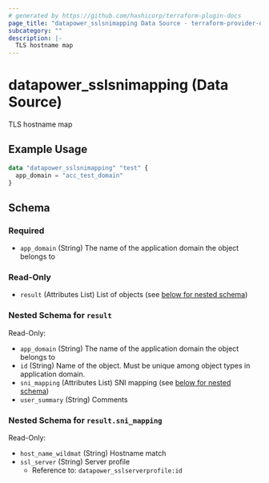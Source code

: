 ```yaml
---
# generated by https://github.com/hashicorp/terraform-plugin-docs
page_title: "datapower_sslsnimapping Data Source - terraform-provider-datapower"
subcategory: ""
description: |-
  TLS hostname map
---
```


# datapower_sslsnimapping (Data Source)

TLS hostname map

## Example Usage

```terraform
data "datapower_sslsnimapping" "test" {
  app_domain = "acc_test_domain"
}
```

<!-- schema generated by tfplugindocs -->
## Schema

### Required

- `app_domain` (String) The name of the application domain the object belongs to

### Read-Only

- `result` (Attributes List) List of objects (see [below for nested schema](#nestedatt--result))

<a id="nestedatt--result"></a>
### Nested Schema for `result`

Read-Only:

- `app_domain` (String) The name of the application domain the object belongs to
- `id` (String) Name of the object. Must be unique among object types in application domain.
- `sni_mapping` (Attributes List) SNI mapping (see [below for nested schema](#nestedatt--result--sni_mapping))
- `user_summary` (String) Comments

<a id="nestedatt--result--sni_mapping"></a>
### Nested Schema for `result.sni_mapping`

Read-Only:

- `host_name_wildmat` (String) Hostname match
- `ssl_server` (String) Server profile
  - Reference to: `datapower_sslserverprofile:id`

